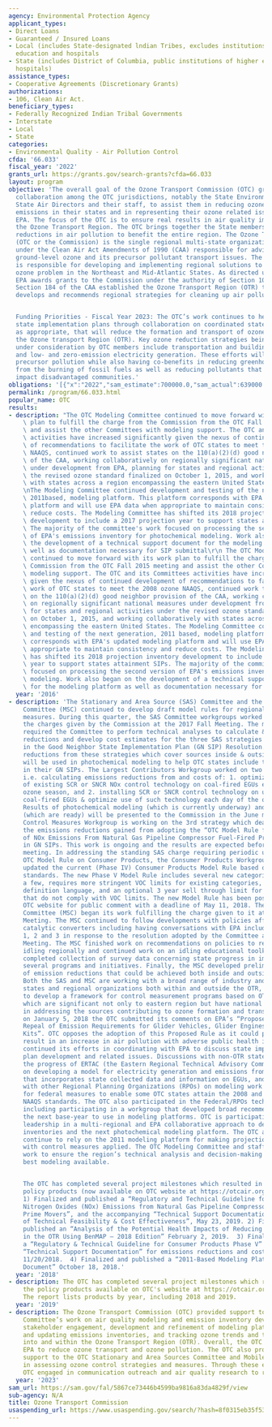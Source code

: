 ```yaml
---
agency: Environmental Protection Agency
applicant_types:
- Direct Loans
- Guaranteed / Insured Loans
- Local (includes State-designated lndian Tribes, excludes institutions of higher
  education and hospitals
- State (includes District of Columbia, public institutions of higher education and
  hospitals)
assistance_types:
- Cooperative Agreements (Discretionary Grants)
authorizations:
- 106, Clean Air Act.
beneficiary_types:
- Federally Recognized Indian Tribal Governments
- Interstate
- Local
- State
categories:
- Environmental Quality - Air Pollution Control
cfda: '66.033'
fiscal_year: '2022'
grants_url: https://grants.gov/search-grants?cfda=66.033
layout: program
objective: 'The overall goal of the Ozone Transport Commission (OTC) grant is to facilitate
  collaboration among the OTC jurisdictions, notably the State Environmental Commissioners/Secretaries,
  State Air Directors and their staff, to assist them in reducing ozone precursor
  emissions in their states and in representing their ozone related issues to the
  EPA. The focus of the OTC is to ensure real results in air quality improvement in
  the Ozone Transport Region. The OTC brings together the State members to coordinate
  reductions in air pollution to benefit the entire region. The Ozone Transport Commission
  (OTC or the Commission) is the single regional multi-state organization created
  under the Clean Air Act Amendments of 1990 (CAA) responsible for advising EPA on
  ground-level ozone and its precursor pollutant transport issues. The Commission
  is responsible for developing and implementing regional solutions to the ground-level
  ozone problem in the Northeast and Mid-Atlantic States. As directed under the CAA,
  EPA awards grants to the Commission under the authority of Section 106 of the CAA.
  Section 184 of the CAA established the Ozone Transport Region (OTR) that, by law,
  develops and recommends regional strategies for cleaning up air pollution.


  Funding Priorities - Fiscal Year 2023: The OTC’s work continues to help states develop
  state implementation plans through collaboration on coordinated state-level controls,
  as appropriate, that will reduce the formation and transport of ozone into and within
  the Ozone transport Region (OTR). Key ozone reduction strategies being pursued or
  under consideration by OTC members include transportation and building electrification,
  and low- and zero-emission electricity generation. These efforts will reduce ozone
  precursor pollution while also having co-benefits in reducing greenhouse gas emissions
  from the burning of fossil fuels as well as reducing pollutants that disproportionately
  impact disadvantaged communities.'
obligations: '[{"x":"2022","sam_estimate":700000.0,"sam_actual":639000.0,"usa_spending_actual":0.0},{"x":"2023","sam_estimate":639000.0,"sam_actual":0.0,"usa_spending_actual":1278000.0},{"x":"2024","sam_estimate":700000.0,"sam_actual":0.0,"usa_spending_actual":0.0}]'
permalink: /program/66.033.html
popular_name: OTC
results:
- description: "The OTC Modeling Committee continued to move forward with its work\
    \ plan to fulfill the charge from the Commission from the OTC Fall 2015 meeting\
    \ and assist the other Committees with modeling support. The OTC and its Committees\
    \ activities have increased significantly given the nexus of continued development\
    \ of recommendations to facilitate the work of OTC states to meet the 2008 ozone\
    \ NAAQS, continued work to assist states on the 110(a)(2)(d) good neighbor provision\
    \ of the CAA, working collaboratively on regionally significant national measures\
    \ under development from EPA, planning for states and regional activities under\
    \ the revised ozone standard finalized on October 1, 2015, and working collaboratively\
    \ with states across a region encompassing the eastern United States.\r\n\r\n\r\
    \nThe Modeling Committee continued development and testing of the next generation,\
    \ 2011based, modeling platform. This platform corresponds with EPA's updated modeling\
    \ platform and will use EPA data when appropriate to maintain consistency and\
    \ reduce costs. The Modeling Committee has shifted its 2018 projection inventory\
    \ development to include a 2017 projection year to support states attainment SIPs.\
    \ The majority of the committee's work focused on processing the second version\
    \ of EPA's emissions inventory for photochemical modeling. Work also began on\
    \ the development of a technical support document for the modeling platform as\
    \ well as documentation necessary for SIP submittal\r\n The OTC Modeling Committee\
    \ continued to move forward with its work plan to fulfill the charge from the\
    \ Commission from the OTC Fall 2015 meeting and assist the other Committees with\
    \ modeling support. The OTC and its Committees activities have increased significantly\
    \ given the nexus of continued development of recommendations to facilitate the\
    \ work of OTC states to meet the 2008 ozone NAAQS, continued work to assist states\
    \ on the 110(a)(2)(d) good neighbor provision of the CAA, working collaboratively\
    \ on regionally significant national measures under development from EPA, planning\
    \ for states and regional activities under the revised ozone standard finalized\
    \ on October 1, 2015, and working collaboratively with states across a region\
    \ encompassing the eastern United States. The Modeling Committee continued development\
    \ and testing of the next generation, 2011 based, modeling platform. This platform\
    \ corresponds with EPA's updated modeling platform and will use EPA data when\
    \ appropriate to maintain consistency and reduce costs. The Modeling Committee\
    \ has shifted its 2018 projection inventory development to include a 2017 projection\
    \ year to support states attainment SIPs. The majority of the committee's work\
    \ focused on processing the second version of EPA's emissions inventory for photochemical\
    \ modeling. Work also began on the development of a technical support document\
    \ for the modeling platform as well as documentation necessary for SIP submittal."
  year: '2016'
- description: 'The Stationary and Area Source (SAS) Committee and the Mobile Source
    Committee (MSC) continued to develop draft model rules for regional ozone control
    measures. During this quarter, the SAS Committee workgroups worked on addressing
    the charges given by the Commission at the 2017 Fall Meeting. The main charge
    required the Committee to perform technical analyses to calculate & document emissions
    reductions and develop cost estimates for the three SAS strategies formalized
    in the Good Neighbor State Implementation Plan (GN SIP) Resolution. The emissions
    reductions from these strategies which cover sources inside & outside of the OTR
    will be used in photochemical modeling to help OTC states include these measures
    in their GN SIPs. The Largest Contributors Workgroup worked on two of these strategies,
    i.e. calculating emissions reductions from and costs of: 1. optimizing the use
    of existing SCR or SNCR NOx control technology on coal-fired EGUs each day of
    ozone season, and 2. installing SCR or SNCR control technology on uncontrolled
    coal-fired EGUs & optimize use of such technology each day of the ozone season.
    Results of photochemical modeling (which is currently underway) and cost estimates
    (which are ready) will be presented to the Commission in the June meeting. The
    Control Measures Workgroup is working on the 3rd strategy which deals with calculating
    the emissions reductions gained from adopting the “OTC Model Rule for Control
    of NOx Emissions From Natural Gas Pipeline Compressor Fuel-Fired Prime Movers”
    in GN SIPs. This work is ongoing and the results are expected before the June
    meeting. In addressing the standing SAS charge requiring periodic updates of the
    OTC Model Rule on Consumer Products, the Consumer Products Workgroup revised and
    updated the current (Phase IV) Consumer Products Model Rule based on California
    standards. The new Phase V Model Rule includes several new categories, excludes
    a few, requires more stringent VOC limits for existing categories, has revised
    definition language, and an optional 3 year sell through limit for existing products
    that do not comply with VOC limits. The new Model Rule has been posted on the
    OTC website for public comment with a deadline of May 11, 2018. The Mobile Source
    Committee (MSC) began its work fulfilling the charge given to it at 2017 Fall
    Meeting. The MSC continued to follow developments with policies affecting aftermarket
    catalytic converters including having conversations with EPA including Regions
    1, 2 and 3 in response to the resolution adopted by the Committee at the Spring
    Meeting. The MSC finished work on recommendations on policies to reduce vehicle
    idling regionally and continued work on an idling educational toolkit. The MSC
    completed collection of survey data concerning state progress in implementing
    several programs and initiatives. Finally, the MSC developed preliminary estimates
    of emission reductions that could be achieved both inside and outside the OTR.
    Both the SAS and MSC are working with a broad range of industry and other stakeholders,
    states and regional organizations both within and outside the OTR, and EPA offices
    to develop a framework for control measurement programs based on OTC Model Rules
    which are significant not only to eastern region but have national applicability
    in addressing the sources contributing to ozone formation and transport. In addition,
    on January 5, 2018 the OTC submitted its comments on EPA’s “Proposed Rule on the
    Repeal of Emission Requirements for Glider Vehicles, Glider Engines, and Glider
    Kits”. OTC opposes the adoption of this Proposed Rule as it could potentially
    result in an increase in air pollution with adverse public health impacts. OTC
    continued its efforts in coordinating with EPA to discuss state implementation
    plan development and related issues. Discussions with non-OTR states included
    the progress of ERTAC (the Eastern Regional Technical Advisory Committee) focused
    on developing a model for electricity generation and emissions from EGUs, a tool
    that incorporates state collected data and information on EGUs, and how to coordinate
    with other Regional Planning Organizations (RPOs) on modeling work and the need
    for federal measures to enable some OTC states attain the 2008 and the 2015 Ozone
    NAAQS standards. The OTC also participated in the Federal/RPOs technical collaborative
    including participating in a workgroup that developed broad recommendations for
    the next base-year to use in modeling platforms. OTC is participating and providing
    leadership in a multi-regional and EPA collaborative approach to develop emissions
    inventories and the next photochemical modeling platform. The OTC and other states
    continue to rely on the 2011 modeling platform for making projections, particularly
    with control measures applied. The OTC Modeling Committee and staff provide critical
    work to ensure the region’s technical analysis and decision-making are using the
    best modeling available.


    The OTC has completed several project milestones which resulted in the following
    policy products (now available on OTC website at https://otcair.org/document.asp?Fview=Report):
    1) Finalized and published a “Regulatory and Technical Guideline for Control of
    Nitrogen Oxides (NOx) Emissions from Natural Gas Pipeline Compressor Fuel-Fired
    Prime Movers”, and the accompanying “Technical Support Documentation” for “Analysis
    of Technical Feasibility & Cost Effectiveness”, May 23, 2019. 2) Finalized and
    published an “Analysis of the Potential Health Impacts of Reducing Ozone Levels
    in the OTR Using BenMAP – 2018 Edition” February 2, 2019.  3) Finalized and published
    a “Regulatory & Technical Guideline for Consumer Products Phase V” and the accompanying
    “Technical Support Documentation” for emissions reductions and cost analyses,
    11/20/2018.  4) Finalized and published a “2011-Based Modeling Platform Support
    Document” October 18, 2018.'
  year: '2018'
- description: The OTC has completed several project milestones which resulted in
    the policy products available on OTC's website at https://otcair.org/document.asp?fview=Report.
    The report lists products by year, including 2018 and 2019.
  year: '2019'
- description: The Ozone Transport Commission (OTC) provided support to the OTC Modeling
    Committee’s work on air quality modeling and emission inventory development though
    stakeholder engagement, development and refinement of modeling platform, maintaining
    and updating emissions inventories, and tracking ozone trends and transport patterns
    into and within the Ozone Transport Region (OTR). Overall, the OTC worked with
    EPA to reduce ozone transport and ozone pollution. The OTC also provided continued
    support to the OTC Stationary and Area Sources Committee and Mobile Sources Committee
    in assessing ozone control strategies and measures. Through these efforts, the
    OTC engaged in communication outreach and air quality research to reduce air pollution.
  year: '2023'
sam_url: https://sam.gov/fal/5867ce73446b4599ba9816a83da4829f/view
sub-agency: N/A
title: Ozone Transport Commission
usaspending_url: https://www.usaspending.gov/search/?hash=8f0315eb35f539cfef53f2417d567f96
---
```

